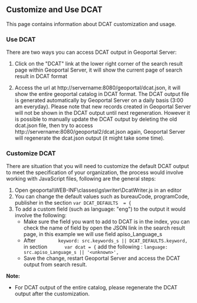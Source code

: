 ## Customize and Use DCAT

This page contains information about DCAT customization and usage.


### Use DCAT

There are two ways you can access DCAT output in Geoportal Server: 

1. Click on the "DCAT" link at the lower right corner of the search result page within Geoportal Server, it will show the current page of search result in DCAT format

2. Access the url at http://servername:8080/geoportal/dcat.json, it will show the entire geoportal catalog in DCAT format. The DCAT output file is generated automatically by Geoportal Server on a daily basis (3:00 am everyday). Please note that new records created in Geoportal Server will not be shown in the DCAT output until next regeneration. However it is possible to manually update the DCAT output by deleting the old dcat.json file, then try to access http://servername:8080/geoportal2/dcat.json again, Geoportal Server will regenerate the dcat.json output (it might take some time).

### Customize DCAT

There are situation that you will need to customize the default DCAT output to meet the specification of your organization, the process would involve working with JavaScript files, following are the general steps:

1. Open geoportal\WEB-INF\classes\gs\writer\DcatWriter.js in an editor
2. You can change the default values such as bureauCode, programCode, publisher in the section `var DCAT_DEFAULTS  = {`
3. To add a custom field (such as language: "eng")  to the output it would involve the following:
   * Make sure the field you want to add to DCAT is in the index, you can check the name of field by open the JSON link in the search result page, in this example we will use field apiso_Language_s
   * After `        keyword: src.keywords_s || DCAT_DEFAULTS.keyword,` in section `      var dcat = {`  add the following :
  `
		language: src.apiso_Language_s || '<unknown>',
  `
   * Save the change, restart Geoportal Server and  access the DCAT output from search result.

**Note:** 

 * For DCAT output of the entire catalog, please regenerate the DCAT output after the customization.

  
